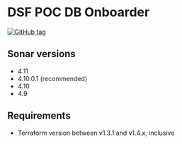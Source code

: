 # DSF POC DB Onboarder
[![GitHub tag](https://img.shields.io/github/v/tag/imperva/dsfkit.svg)](https://github.com/imperva/dsfkit/tags)

## Sonar versions
- 4.11
- 4.10.0.1 (recommended)
- 4.10
- 4.9

## Requirements
* Terraform version between v1.3.1 and v1.4.x, inclusive
